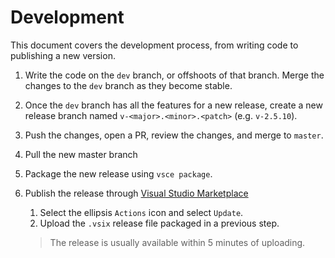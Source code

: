# Development

This document covers the development process, from writing code to publishing a new version.

1. Write the code on the `dev` branch, or offshoots of that branch. Merge the changes to the `dev` branch as they become stable.
1. Once the `dev` branch has all the features for a new release, create a new release branch named `v-<major>.<minor>.<patch>` (e.g. `v-2.5.10`).
1. Push the changes, open a PR, review the changes, and merge to `master`.
1. Pull the new master branch
1. Package the new release using `vsce package`.
1. Publish the release through [Visual Studio Marketplace](https://marketplace.visualstudio.com/manage/publishers/mark-wiemer)

    1. Select the ellipsis `Actions` icon and select `Update`.
    1. Upload the `.vsix` release file packaged in a previous step.

    > The release is usually available within 5 minutes of uploading.

